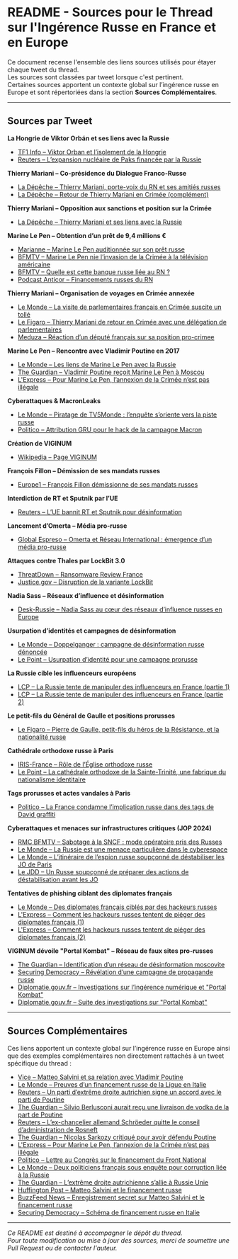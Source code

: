 # README - Sources pour le Thread sur l'Ingérence Russe en France et en Europe

Ce document recense l'ensemble des liens sources utilisés pour étayer chaque tweet du thread.  
Les sources sont classées par tweet lorsque c'est pertinent.  
Certaines sources apportent un contexte global sur l’ingérence russe en Europe et sont répertoriées dans la section **Sources Complémentaires**.

---

## Sources par Tweet

**La Hongrie de Viktor Orbán et ses liens avec la Russie**  
- [TF1 Info – Viktor Orban et l’isolement de la Hongrie](https://www.tf1info.fr/international/le-premier-ministre-viktor-orban-a-depuis-toujours-cette-volonte-d-etre-dans-la-surenchere-la-hongrie-de-plus-en-plus-isolee-en-europe-guerre-en-ukraine-2227681.html)  
- [Reuters – L’expansion nucléaire de Paks financée par la Russie](https://www.reuters.com/article/markets/commodities/russia-to-increase-hungarys-nuclear-power-idUSL6N0KO28L/#:~:text=The%20Paks%20expansion%20is%20expected,polls%20by%20a%20wide%20margin)

**Thierry Mariani – Co-présidence du Dialogue Franco-Russe**  
- [La Dépêche – Thierry Mariani, porte-voix du RN et ses amitiés russes](https://www.ladepeche.fr/2024/03/14/europeennes-qui-est-thierry-mariani-amities-russes-enquetes-liste-noire-6-choses-a-savoir-sur-le-porte-voix-du-rn-11825414.php#:~:text=En%202015%2C%20un%20an%20apr%C3%A8s,pays%20occidentaux%20dont%20la%20France)  
- [La Dépêche – Retour de Thierry Mariani en Crimée (complément)](https://www.ladepeche.fr/2024/03/14/europeennes-qui-est-thierry-mariani-amities-russes-enquetes-liste-noire-6-choses-a-savoir-sur-le-porte-voix-du-rn-11825414.php#:~:text=Avant%20d%27%C3%AAtre%20une%20des%20voix,l%27Assembl%C3%A9e%20nationale%2C%C2%A0entre%202012%20et%202017)

**Thierry Mariani – Opposition aux sanctions et position sur la Crimée**  
- [La Dépêche – Thierry Mariani et ses liens avec la Russie](https://www.ladepeche.fr/2024/03/14/europeennes-qui-est-thierry-mariani-amities-russes-enquetes-liste-noire-6-choses-a-savoir-sur-le-porte-voix-du-rn-11825414.php#:~:text=En%202015%2C%20un%20an%20apr%C3%A8s,pays%20occidentaux%20dont%20la%20France)

**Marine Le Pen – Obtention d’un prêt de 9,4 millions €**  
- [Marianne – Marine Le Pen auditionnée sur son prêt russe](https://www.marianne.net/politique/le-pen/marine-le-pen-auditionnee-sur-son-pret-russe-jai-signe-avec-une-banque-pas-avec-poutine#:~:text=l%27obtention%20d%27un%20pr%C3%AAt%20en%202014,le%20parti%20%C3%A0%20la%20flamme)  
- [BFMTV – Marine Le Pen nie l’invasion de la Crimée à la télévision américaine](https://www.bfmtv.com/politique/quand-marine-le-pen-niait-toute-invasion-de-la-crimee-par-la-russie-a-la-television-americaine_AN-202204120334.html#:~:text=tour%20de%20la%20pr%C3%A9sidentielle%20face,la%20Crim%C3%A9e%20par%20la%20Russie)  
- [BFMTV – Quelle est cette banque russe liée au RN ?](https://www.bfmtv.com/economie/quelle-est-cette-banque-russe-qui-a-octroye-un-pret-de-9-millions-d-euros-au-rn_AV-202204210437.html#:~:text=Le%20parti%20politique%2C%20qui%20s%27appelait,est%20directement%20li%C3%A9%20au%20Kremlin)  
- [Podcast Anticor – Financements russes du RN](https://podcast.anticor.org/les-financements-russes-du-rassemblement-national/#:~:text=Nous%20allons%20retracer%20dans%20ce,positions%20du%20Kremlin%2C%20avant%20et)

**Thierry Mariani – Organisation de voyages en Crimée annexée**  
- [Le Monde – La visite de parlementaires français en Crimée suscite un tollé](https://www.lemonde.fr/international/article/2015/07/24/la-visite-de-parlementaires-francais-en-crimee-suscite-un-tolle_4697011_3210.html#:~:text=Les%20autorit%C3%A9s%20russes%20exultent,%C2%AB%C2%A0fait%20partie%20de%20la%20Russie%C2%A0%C2%BB)  
- [Le Figaro – Thierry Mariani de retour en Crimée avec une délégation de parlementaires](https://www.lefigaro.fr/politique/le-scan/2016/07/29/25001-20160729ARTFIG00287-thierry-mariani-de-retour-en-crimee-avec-une-delegation-de-parlementaires.php#:~:text=Le%20d%C3%A9put%C3%A9%20LR%20Thierry%20Mariani,la%20lutte%20contre%20le%20terrorisme)  
- [Meduza – Réaction d’un député français sur sa position pro-crimee](https://meduza.io/en/news/2016/08/02/french-lawmaker-responds-to-ukrainian-journalist-about-kremlin-pay-for-his-crimea-position-that-s-a-shitty-question#:~:text=parliamentary%20delegation%20to%20Crimea%2C%20refused,support%20Moscow%27s%20position%20on%20Crimea)

**Marine Le Pen – Rencontre avec Vladimir Poutine en 2017**  
- [Le Monde – Les liens de Marine Le Pen avec la Russie](https://www.lemonde.fr/les-decodeurs/article/2022/04/20/quels-sont-les-liens-de-marine-le-pen-avec-la-russie-de-vladimir-poutine_6122903_4355770.html#:~:text=24%20mars%202017)  
- [The Guardian – Vladimir Poutine reçoit Marine Le Pen à Moscou](https://www.theguardian.com/world/2017/mar/24/vladimir-putin-hosts-marine-le-pen-in-moscow#:~:text=Far,Russia%20after%20meeting%20in%20Moscow)  
- [L'Express – Pour Marine Le Pen, l’annexion de la Crimée n’est pas illégale](https://www.lexpress.fr/politique/rn/pour-marine-le-pen-l-annexion-russe-de-la-crimee-n-est-pas-illegale_1865383.html#:~:text=Ces%20d%C3%A9clarations%20m%C3%A9ritent%20d%27%C3%AAtre%20rapproch%C3%A9es,d%C3%A8s%20son%20accession%20%C3%A0%20l%27Elys%C3%A9e)

**Cyberattaques & MacronLeaks**  
- [Le Monde – Piratage de TV5Monde : l’enquête s’oriente vers la piste russe](https://www.lemonde.fr/pixels/article/2015/06/11/piratage-de-tv5-monde-l-enquete-s-oriente-vers-la-piste-russe_4650632_4408996.html#:~:text=Piratage%20de%20TV5%20Monde%C2%A0%3A%20l%E2%80%99enqu%C3%AAte,s%E2%80%99oriente%20vers%20la%20piste%20russe)  
- [Politico – Attribution GRU pour le hack de la campagne Macron](https://www.politico.eu/article/us-russia-macron-campaign-hack-2017-election-france-attribution-gru/#:~:text=U,attribute%20responsibility%20for%20the%20hack)

**Création de VIGINUM**  
- [Wikipedia – Page VIGINUM](https://fr.wikipedia.org/wiki/VIGINUM#:~:text=VIGINUM%20est%20le%20service%20technique,fond%C3%A9%20le%2013%20juillet%202021)

**François Fillon – Démission de ses mandats russes**  
- [Europe1 – François Fillon démissionne de ses mandats russes](https://www.europe1.fr/international/ukraine-francois-fillon-demissionne-de-ses-mandats-russes-4096094)

**Interdiction de RT et Sputnik par l’UE**  
- [Reuters – L’UE bannit RT et Sputnik pour désinformation](https://www.reuters.com/world/europe/eu-bans-rt-sputnik-banned-over-ukraine-disinformation-2022-03-02/#:~:text=BRUSSELS%2C%20March%202%20%28Reuters%29%20,Wednesday%20in%20an%20unprecedented%20move)

**Lancement d’Omerta – Média pro-russe**  
- [Global Espreso – Omerta et Réseau International : émergence d’un média pro-russe](https://global.espreso.tv/omerta-and-reseau-international-emerge-as-new-pro-russian-media-in-kremlins-information-war#:~:text=When%20RT%20France%20closed%20after,new%20home%20of%20Russian%20propaganda)

**Attaques contre Thales par LockBit 3.0**  
- [ThreatDown – Ransomware Review France](https://www.threatdown.com/blog/ransomware-review-france/#:~:text=,either%20the%20UK%20or%20Germany)  
- [Justice.gov – Disruption de la variante LockBit](https://www.justice.gov/archives/opa/pr/us-and-uk-disrupt-lockbit-ransomware-variant#:~:text=U,Takes%20Additional%20Action%20Against%20LockBit)

**Nadia Sass – Réseaux d’influence et désinformation**  
- [Desk-Russie – Nadia Sass au cœur des réseaux d’influence russes en Europe](https://desk-russie.eu/2024/09/08/nadia-sass-au-coeur-des-reseaux-dinfluence-russes-en-europe.html)

**Usurpation d’identités et campagnes de désinformation**  
- [Le Monde – Doppelganger : campagne de désinformation russe dénoncée](https://www.lemonde.fr/en/pixels/article/2023/06/13/doppelganger-the-russian-disinformation-campaign-denounced-by-france_6031227_13.html#:~:text=Visually%2C%20the%20page%20resembles%20that,for%20Ukraine%20%E2%80%93%20is%20false)  
- [Le Point – Usurpation d’identité pour une campagne prorusse](https://www.lepoint.fr/high-tech-internet/le-point-victime-d-une-usurpation-d-identite-pour-une-campagne-prorusse-16-07-2023-2528492_47.php#:~:text=Un%20site%20usurpe%20l%E2%80%99identit%C3%A9%20du,Soyez%20vigilants)

**La Russie cible les influenceurs européens**  
- [LCP – La Russie tente de manipuler des influenceurs en France (partie 1)](https://lcp.fr/actualites/la-russie-tente-de-manipuler-des-influenceurs-en-france-alerte-jean-noel-barrot-lors-d#:~:text=,notamment%20eu%20lieu%20en%20Roumanie)  
- [LCP – La Russie tente de manipuler des influenceurs en France (partie 2)](https://lcp.fr/actualites/la-russie-tente-de-manipuler-des-influenceurs-en-france-alerte-jean-noel-barrot-lors-d#:~:text=Apr%C3%A8s%20la%20Roumanie%20et%20la,aux%20soutiens%20de%20l%27Ukraine)

**Le petit-fils du Général de Gaulle et positions prorusses**  
- [Le Figaro – Pierre de Gaulle, petit-fils du héros de la Résistance, et la nationalité russe](https://www.lefigaro.fr/flash-actu/pierre-de-gaulle-petit-fils-du-heros-de-la-resistance-serait-honore-de-recevoir-la-nationalite-russe-20231116#:~:text=Ce%20conseiller%20en%20strat%C3%A9gie%20d%27entreprises,gentil%C2%BB%2C%20%20109Il%20pr%C3%A9tend%20s%27inscrire)

**Cathédrale orthodoxe russe à Paris**  
- [IRIS-France – Rôle de l’Église orthodoxe russe](https://www.iris-france.org/wp-content/uploads/2024/04/Obsreligieux_2024_04_Eglise_orthodoxe_russe_guerre_info_Note.pdf#:~:text=Un%20r%C3%B4le%20particulier%20est%20accord%C3%A9,manifeste%20dans%20trois%20symboles%20significatifs)  
- [Le Point – La cathédrale orthodoxe de la Sainte-Trinité, une fabrique du nationalisme identitaire](https://www.lepoint.fr/societe/paris-la-cathedrale-orthodoxe-de-la-sainte-trinite-cette-fabrique-du-nationalisme-identitaire-03-03-2022-2466907_23.php#:~:text=Jean,russe%20actuel%2C%20dans%20la%20politique)

**Tags prorusses et actes vandales à Paris**  
- [Politico – La France condamne l’implication russe dans des tags de David graffiti](https://www.politico.eu/article/france-condemns-russia-involvement-stars-of-david-graffiti/#:~:text=According%20to%20a%20press%20statement,of%20David%20tags%20last%20Monday)

**Cyberattaques et menaces sur infrastructures critiques (JOP 2024)**  
- [RMC BFMTV – Sabotage à la SNCF : mode opératoire pris des Russes](https://rmc.bfmtv.com/actualites/societe/transports/sabotage-a-la-sncf-c-est-un-mode-operatoire-prise-des-russes-selon-un-specialiste-du-terrorisme_AP-202407260280.html#:~:text=Autre%20indice%20qui%20m%C3%A8ne%20%C3%A0,pied%20de%20la%20tour%20Eiffel)  
- [Le Monde – La Russie est une menace particulière dans le cyberespace](https://www.lemonde.fr/pixels/article/2025/03/11/la-russie-est-une-menace-particuliere-dans-le-cyberespace-previent-vincent-strubel_6578593_4408996.html#:~:text=%C2%AB%20La%20Russie%20est%20une,A%20l)  
- [Le Monde – L’itinéraire de l’espion russe soupçonné de déstabiliser les JO de Paris](https://www.lemonde.fr/societe/article/2024/07/23/l-itineraire-de-k-l-espion-russe-soupconne-d-avoir-voulu-destabiliser-les-jeux-olympiques-de-paris_6256648_3224.html#:~:text=Ancienne%20figure%20de%20la%20t%C3%A9l%C3%A9,Monde%C2%A0%C2%BB%20a%20retrac%C3%A9%20son%20parcours)  
- [Le JDD – Un Russe soupçonné de préparer des actions de déstabilisation avant les JO](https://www.lejdd.fr/societe/jo-paris-2024-un-russe-soupconne-de-preparer-des-actions-de-destabilisation-politique-ete-mis-en-examen-147849#:~:text=fait%20toujours%20aussi%20attention%20aux,par%20le%20parquet%20de%20Paris)

**Tentatives de phishing ciblant des diplomates français**  
- [Le Monde – Des diplomates français ciblés par des hackeurs russes](https://www.lemonde.fr/pixels/article/2024/06/21/des-diplomates-francais-cibles-de-pirates-russes-selon-l-anssi_6242015_4408996.html#:~:text=Un%20groupe%20de%20hackeurs%2C%20li%C3%A9,Anssi%29%2C%20l%E2%80%99organisme)  
- [L'Express – Comment les hackeurs russes tentent de piéger des diplomates français (1)](https://www.lexpress.fr/monde/comment-les-hackeurs-russes-tentent-de-pieger-des-diplomates-francais-DADTEY6SYVEXVOWHLILUN6K22Q/#:~:text=Comment%20les%20hackeurs%20russes%20tentent,%C2%A9%20xijian)  
- [L'Express – Comment les hackeurs russes tentent de piéger des diplomates français (2)](https://www.lexpress.fr/monde/comment-les-hackeurs-russes-tentent-de-pieger-des-diplomates-francais-DADTEY6SYVEXVOWHLILUN6K22Q/#:~:text=Comment%20les%20hackeurs%20russes%20tentent,%C2%A9%20xijian)

**VIGINUM dévoile "Portal Kombat" – Réseau de faux sites pro-russes**  
- [The Guardian – Identification d’un réseau de désinformation moscovite](https://www.theguardian.com/technology/2024/feb/12/french-security-experts-identify-moscow-based-disinformation-network#:~:text=The%20agency%20says%20the%20online,propagating%20conspiracy%20theories%2C%20it%20said)  
- [Securing Democracy – Révélation d’une campagne de propagande russe](https://securingdemocracy.gmfus.org/incident/french-security-agency-reveals-russian-propaganda-campaign/#:~:text=with%20monitoring%20foreign%20information%20manipulation,Most)  
- [Diplomatie.gouv.fr – Investigations sur l’ingérence numérique et "Portal Kombat"](https://www.diplomatie.gouv.fr/en/french-foreign-policy/security-disarmament-and-non-proliferation/news/2024/article/foreign-digital-interference-result-of-investigations-into-the-russian#:~:text=On%20February%2012%2C%20Minister%20for,investigation%20by%20the%20VIGINUM%20agency)  
- [Diplomatie.gouv.fr – Suite des investigations sur "Portal Kombat"](https://www.diplomatie.gouv.fr/en/french-foreign-policy/security-disarmament-and-non-proliferation/news/2024/article/foreign-digital-interference-result-of-investigations-into-the-russian#:~:text=Continuing%20its%20investigations%20into%20this,the%20%E2%80%9CPortal%20Kombat%E2%80%9D%20network%20sites)

---

## Sources Complémentaires

Ces liens apportent un contexte global sur l’ingérence russe en Europe ainsi que des exemples complémentaires non directement rattachés à un tweet spécifique du thread :

- [Vice – Matteo Salvini et sa relation avec Vladimir Poutine](https://www.vice.com/en/article/matteo-salvini-putin/#:~:text=Salvini%2C%20the%20leader%20of%20Italy%E2%80%99s,%E2%80%9D)  
- [Le Monde – Preuves d’un financement russe de la Ligue en Italie](https://www.lemonde.fr/international/article/2019/07/11/en-italie-de-nouvelles-preuves-d-un-financement-russe-de-la-ligue_5488084_3210.html#:~:text=Selon%20le%20site%20am%C3%A9ricain%20BuzzFeed%2C,de%20dollars%20du%20p%C3%A9trole%20russe)  
- [Reuters – Un parti d’extrême droite autrichien signe un accord avec le parti de Poutine](https://www.reuters.com/article/world/austrian-far-right-signs-deal-with-putins-party-touts-trump-ties-idUSKBN1481MJ/#:~:text=Party%20leader%20Heinz,the%20lower%20house%20of%20parliament)  
- [The Guardian – Silvio Berlusconi aurait reçu une livraison de vodka de la part de Poutine](https://www.theguardian.com/world/2022/oct/18/silvio-berlusconi-said-he-received-shipment-of-vodka-from-vladimir-putin-say-reports#:~:text=Share)  
- [Reuters – L’ex-chancelier allemand Schröeder quitte le conseil d’administration de Rosneft](https://www.reuters.com/business/energy/russias-rosneft-says-german-ex-chancellor-schroeder-quits-board-2022-05-20/#:~:text=Germany%20closed%20Schroeder%27s%20taxpayer,counts%20as%20a%20personal%20friend)  
- [The Guardian – Nicolas Sarkozy critiqué pour avoir défendu Poutine](https://www.theguardian.com/world/2023/aug/19/shameful-nicolas-sarkozy-under-fire-for-defending-putin#:~:text=In%20an%20interview%20to%20promote,being%20surrounded%20by%20%E2%80%9Chostile%20neighbours%E2%80%9D)  
- [L'Express – Pour Marine Le Pen, l’annexion de la Crimée n’est pas illégale](https://www.lexpress.fr/politique/rn/pour-marine-le-pen-l-annexion-russe-de-la-crimee-n-est-pas-illegale_1865383.html#:~:text=Ces%20d%C3%A9clarations%20m%C3%A9ritent%20d%27%C3%AAtre%20rapproch%C3%A9es,d%C3%A8s%20son%20accession%20%C3%A0%20l%27Elys%C3%A9e)  
- [Politico – Lettre au Congrès sur le financement du Front National](https://www.politico.eu/article/us-congressman-sought-inquiry-into-national-front-funding-report/#:~:text=The%20letter%20mentions%20a%20sum,media%20Wednesday%20having%20requested%C2%A0%2430%20million)  
- [Le Monde – Deux politiciens français sous enquête pour corruption liée à la Russie](https://www.lemonde.fr/en/france/article/2022/10/26/two-french-politicians-under-investigation-for-russia-related-corruption_6001787_7.html#:~:text=Image%3A%20The%20French%20politician%20Thierry,STR%20%2F%20AFP)  
- [The Guardian – L’extrême droite autrichienne s’allie à Russie Unie](https://www.theguardian.com/world/2019/may/20/austria-ibiza-scandal-sting-operation-what-happened-why-does-it-matter#:~:text=On%20Friday%20night%2C%20two%20German,in%20exchange%20for%20campaign%20support)  
- [Huffington Post – Matteo Salvini et le financement russe](https://www.huffingtonpost.fr/international/article/salvini-finance-par-la-russie-il-assure-n-avoir-jamais-pris-un-rouble-ou-un-litre-de-vodka_148441.html#:~:text=BuzzFeed%20dit%20d%C3%A9tenir%20un%20enregistrement,d%27euros%20issus%20du%20p%C3%A9trole%20russe)  
- [BuzzFeed News – Enregistrement secret sur Matteo Salvini et le financement russe](https://www.buzzfeednews.com/article/albertonardelli/salvini-russia-oil-deal-secret-recording)  
- [Securing Democracy – Schéma de financement russe en Italie](https://securingdemocracy.gmfus.org/latest-russian-financing-scheme-in-italy-highlights-europes-vulnerabilities/#:~:text=Caught%20Red%20Handed%3A%20Russian%20Financing,tune%20of%20millions%20of%20euros)

---

*Ce README est destiné à accompagner le dépôt du thread.  
Pour toute modification ou mise à jour des sources, merci de soumettre une Pull Request ou de contacter l'auteur.*
